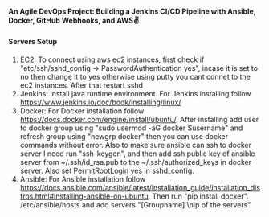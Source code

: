 <h4>An Agile DevOps Project: Building a Jenkins CI/CD Pipeline with Ansible, Docker, GitHub Webhooks, and AWS✌️</h4>

#### Servers Setup
1. EC2: To connect using aws ec2 instances, first check if "etc/ssh/sshd_config -> PasswordAuthentication yes", incase it is set to no then change it to yes otherwise using putty you cant connet to the ec2 instances. After that restart sshd
1. Jenkins: Install java runtime environment. For Jenkins installing follow https://www.jenkins.io/doc/book/installing/linux/
3. Docker: For Docker installation follow https://docs.docker.com/engine/install/ubuntu/. After installing add user to docker group using "sudo usermod -aG docker $username" and refresh group using "newgrp docker" then you can use docker commands without error. Also to make sure ansible can ssh to docker server I need run "ssh-keygen", and then add ssh public key of ansible server from ~/.ssh/id_rsa.pub to the ~/.ssh/authorized_keys in docker server. Also set PermitRootLogin yes in sshd_config.
4. Ansible: For Ansible installation follow https://docs.ansible.com/ansible/latest/installation_guide/installation_distros.html#installing-ansible-on-ubuntu. Then run "pip install docker". /etc/ansible/hosts and add servers "[Groupname] \nip of the servers"